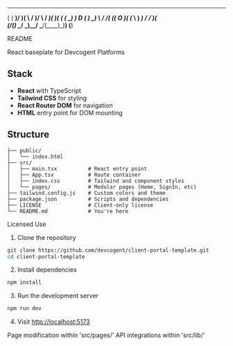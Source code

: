  ____  ____  _  _   ___  __    ___  ____  __ _  ____ 
(    \(  __)/ )( \ / __)/  \  / __)(  __)(  ( \(_  _)
 ) D ( ) _) \ \/ /( (__(  O )( (_ \ ) _) /    /  )(  
(____/(____) \__/  \___)\__/  \___/(____)\_)__) (__) 

README

React baseplate for Devcogent Platforms

## Stack

- **React** with TypeScript
- **Tailwind CSS** for styling
- **React Router DOM** for navigation
- **HTML** entry point for DOM mounting

## Structure

```
├── public/
│   └── index.html
├── src/
│   ├── main.tsx          # React entry point
│   ├── App.tsx           # Route container
│   ├── index.css         # Tailwind and component styles
│   └── pages/            # Modular pages (Home, SignIn, etc)
├── tailwind.config.js    # Custom colors and theme
├── package.json          # Scripts and dependencies
├── LICENSE               # Client-only license
└── README.md             # You're here
```

Licensed Use

1. Clone the repository
```bash
git clone https://github.com/devcogent/client-portal-template.git
cd client-portal-template
```

2. Install dependencies
```bash
npm install
```

3. Run the development server
```bash
npm run dev
```

4. Visit [http://localhost:5173](http://localhost:5173)

Page modification within 'src/pages/'
API integrations within 'src/lib/'